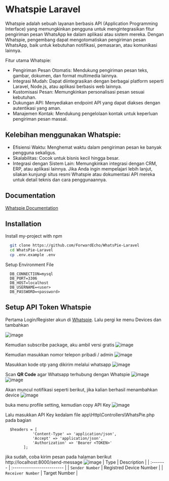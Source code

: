 
# Whatspie Laravel
Whatspie adalah sebuah layanan berbasis API (Application Programming Interface) yang memungkinkan pengguna untuk mengintegrasikan fitur pengiriman pesan WhatsApp ke dalam aplikasi atau sistem mereka. Dengan Whatspie, pengembang dapat mengotomatiskan pengiriman pesan WhatsApp, baik untuk kebutuhan notifikasi, pemasaran, atau komunikasi lainnya.

Fitur utama Whatspie:
- Pengiriman Pesan Otomatis: Mendukung pengiriman pesan teks, gambar, dokumen, dan format multimedia lainnya.
- Integrasi Mudah: Dapat diintegrasikan dengan berbagai platform seperti Laravel, Node.js, atau aplikasi berbasis web lainnya.
- Kustomisasi Pesan: Memungkinkan personalisasi pesan sesuai kebutuhan.
- Dukungan API: Menyediakan endpoint API yang dapat diakses dengan autentikasi yang aman.
- Manajemen Kontak: Mendukung pengelolaan kontak untuk keperluan pengiriman pesan massal.

## Kelebihan menggunakan Whatspie:
- Efisiensi Waktu: Menghemat waktu dalam pengiriman pesan ke banyak pengguna sekaligus.
- Skalabilitas: Cocok untuk bisnis kecil hingga besar.
- Integrasi dengan Sistem Lain: Memungkinkan integrasi dengan CRM, ERP, atau aplikasi lainnya.
Jika Anda ingin mempelajari lebih lanjut, silakan kunjungi situs resmi Whatspie atau dokumentasi API mereka untuk detail teknis dan cara penggunaannya.



## Documentation

[Whatspie Documentation](https://docs.whatspie.com)


## Installation

Install my-project with npm

```bash
  git clone https://github.com/ForwardEcho/WhatsPie-Laravel
  cd WhatsPie-Laravel
  cp .env.example .env

```
Setup Environment File
```env
  DB_CONNECTION=mysql
  DB_PORT=3306
  DB_HOST=localhost
  DB_USERNAME=<user>
  DB_PASSWORD=<password>
```

## Setup API Token Whatspie
Pertama Login/Register akun di [Whatspie](https://app.whatspie.com/login). Lalu pergi ke menu Devices dan tambahkan

![image](https://github.com/user-attachments/assets/050e08bf-a083-49af-aa35-cb04554c6060)

Kemudian subscribe package, aku ambil versi gratis
![image](https://github.com/user-attachments/assets/1c7bc4b9-ed20-4feb-ab94-73304631f749)

Kemudian masukkan nomor telepon pribadi / admin
![image](https://github.com/user-attachments/assets/fd6506ee-67df-4a82-9489-8e52c55b8dbb)

Masukkan kode otp yang dikirim melalui whatsapp
![image](https://github.com/user-attachments/assets/ba98fa65-95ca-44fc-aa02-7e9431a042da)

Scan **QR Code** agar Whatsapp terhubung dengan Whatspie
![image](https://github.com/user-attachments/assets/cfe5737c-c8e4-4822-b134-9b2e2a495e90)
![image](https://github.com/user-attachments/assets/03c43543-665b-4d1e-975f-c2a7f8699322)

Akan muncul notifikasi seperti berikut, jika kalian berhasil menambahkan device
![image](https://github.com/user-attachments/assets/7ced29d1-d031-4626-a9d8-811ea0ae13d5)

buka menu profile setting, kemudian copy API Key
![image](https://github.com/user-attachments/assets/a675b9fa-6f00-450b-bf13-8b532f31effe)

Lalu masukkan API Key kedalam file app\Http\Controllers\WhatsPie.php pada bagian 
```env
  $headers = [
            'Content-Type' => 'application/json',
            'Accept' => 'application/json',
            'Authorization' => 'Bearer <TOKEN>'
        ];
```
jika sudah, coba kirim pesan pada halaman berikut http://localhost:8000/send-message
![image](https://github.com/user-attachments/assets/529c531a-093c-4aad-9a1d-e841c6bb92c8)
| Type     | Description                |
| :------- | :------------------------- |
| `Sender Number` | Registred Device Number |
| `Receiver Number` | Target Number |


